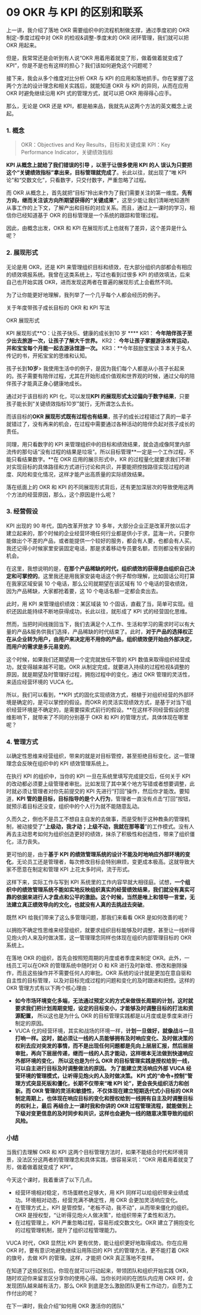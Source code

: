 09 OKR 与 KPI 的区别和联系
===================

上一讲，我介绍了落地 OKR 需要组织中的流程机制做支撑，通过季度初的 OKR 制定-季度过程中对 OKR 的检视&调整-季度末的 OKR 闭环管理，我们就可以把 OKR 用起来。

但是，我常常还是会听到有人说“OKR 用着用着就变了形，做着做着就变成了 KPI”，你是不是也有这样的担心？我们该如何避免这个问题呢？

接下来，我会从多个维度对比分析 OKR 与 KPI 的应用和落地抓手。你在掌握了这两个方法的设计理念和相关实践后，就能知道 OKR 与 KPI 的异同，从而在应用 OKR 时避免继续沿用 KPI 式的管理方式，就可以把 OKR 用得得心应手。

那么，无论是 OKR 还是 KPI，都是舶来品，我就先从这两个方法的英文概念上说起。

### 1\. 概念

> OKR：Objectives and Key Results，目标和关键成果 KPI：Key Performance Indicator，关键绩效指标

**KPI 从概念上就给了我们错误的引导 **，以至于让很多使用 KPI 的人** 误认为只要把这个“关键绩效指标”拿出来，目标管理就完成了**。长此以往，就出现了“唯 KPI 论”和“交数文化”，只看数字，只交付数字，严重忽略了过程。

而 OKR 从概念上，首先就把“目标”拎出来作为了我们需要关注的第一维度。**先有方向，继而关注该方向所期望获得的“关键成果”**，这至少能让我们清晰地知道所从事工作的上下文，了解产出和目标的对应关系。而且，通过上一课时的学习，相信你已经知道基于 OKR 的目标管理是一个系统的跟踪和管理过程。

因此，由概念出发，OKR 和 KPI 在展现形式上也就有了差异，这个差异是什么呢？

### 2\. 展现形式

无论是用 OKR，还是 KPI 来管理组织目标和绩效，在大部分组织内部都会有相应的绩效填报系统。我曾在这类系统上，写过也看到过很多 KPI 的绩效填法，后来自己也开始实践 OKR，进而发现这两者在普遍的展现形式上会截然不同。

为了让你能更好地理解，我列举了一个几乎每个人都会经历的例子。

关于年度带孩子成长目标的 OKR 和 KPI 写法

OKR 展现形式

KPI 展现形式**O：让孩子快乐、健康的成长到10 岁 **** KR1： **今年陪伴孩子至少出去旅游一次，让孩子了解大千世界。** KR2： **今年让孩子掌握游泳体育运动，并和宝宝每个月能一起去游泳馆游一次。** KR3：**今年鼓励宝宝读 3 本关于名人传记的书，开拓宝宝的思维和认知。

孩子长到**10岁**> 我使用生活中的例子，是因为我们每个人都是从小孩子长起来的。孩子需要有陪伴过程，尤其在开始形成价值观和世界观的时候，通过父母的陪伴孩子才能真正身心健康地成长。

通过对于该目标的 KPI 化，可以发现**KPI 的展现形式太过偏向于数字结果**，只要孩子能长到“关键绩效指标10岁”就行，无所谓怎么去长。

而该目标的**OKR 展现形式既有过程也有结果**，孩子的成长过程错过了真的一辈子就错过了，没有再来的机会，在过程中需要通过各种活动的陪伴负起对孩子成长的责任。

同理，用只看数字的 KPI 来管理组织中的目标和绩效结果，就会造成像阿里内部流传的那句话“没有过程的结果是垃圾”。所以目标管理**一定是一个工作过程，不能只看结果数字。**在 OKR 应用的展示形式中，KR 的过程量化就要求我们不断对实现目标的具体路径和方式进行讨论和共识，并要能把控按路径实现过程的进度、风险和变化情况，这样才能产出高质量的实际绩效结果。

落在纸面上的 OKR 和 KPI 的不同展现形式背后，还有更加深层次的导致使用这两个方法的经营原因，那么，这个原因是什么呢？

### 3\. 经营假设

KPI 出现的 90 年代，国内改革开放才 10 多年，大部分企业正是改革开放以后才建立起来的，那个时候的企业经营环境任何行业都是供小于求，蓝海一片。只要你能做出个不差的产品，或者能提供一个较好的服务，都会有人要，也都会有人买。我还记得小时候家里安装固定电话，那是求着移动专员要名额，否则都没有安装的机会。

在这里，我想说明的是，**在那个产品稀缺的时代，组织绩效的获得是由组织自己决定和可掌控的**。这里我还是用我家安装电话这个例子帮你理解，比如固话公司打算在我家区域安装 10 个电话，那么公司就期望在该区域有 10 个电话的营收绩效，因为产品稀缺，大家都抢着要，这 10 个电话名额一定都会卖出去。

此时，用 KPI 来管理组织绩效：某区域装 10 个固话，直截了当，简单可实现。组织还因此能持续不断地获得成功，长此以往，就形成了 KPI 式的经营固化思维。

然而，当把时间线拨回当下，我们去满足个人工作、生活和学习的需求时可以有大量的产品&服务供我们选择，产品稀缺的时代结束了。此时，**对于产品的选择权正在从企业转为用户，由用户来决定用不用你的产品，组织绩效便开始由外部决定，而用户的需求是多元易变的**。

这个时候，如果我们还期望用一个定完就放任不管的 KPI 数值来取得组织经营成功，就变得越来越不可能。OKR 从制定完成，就要进入持续的过程检视&调整的原因，就是期望及时管理好过程，拥抱过程中的变化，通过 OKR 管理的灵活性，来适应经营环境的 VUCA 化。

所以，我们可以看到，**KPI 式的固化实现绩效方式，根植于对组织经营的外部环境是确定的，是可以掌控的假设。而OKR 的灵活实现绩效方式，是基于对当下组织经营环境是不确定的，是需要探索式前行的假设。**在这样不同经营假设的思维影响下，就带来了不同的分别基于 OKR 和 KPI 的管理方式，具体体现在哪里呢？

### 4\. 管理方式

以确定性思维来经营组织，带来的就是对目标管控，甚至拒绝目标变化，这一管理理念会反映在组织中的 KPI 绩效管理系统上。

在执行 KPI 的组织中，当你的 KPI 一旦在系统里填写完成提交后，任何关于 KPI 的改动都必须要上级管理者审批。比如发现了其中某个地方写错或者想要调整，此时就必须让管理者对你先前提交的 KPI 先进行“打回”操作，然后你才能改。要知道，**KPI 管的是目标，目标指导的是个人行为**，管理者一直没有点击“打回”按钮，就预示着目标还没变，组织中的个人行为就不能随意乱动。

久而久之，倒也不是员工不想自主自发的去做事，而是受制于这种教条的管理机制，被动接受了“**上级动，我才动；上级不动，我就在那等着**”的工作模式。没有人再去主动思考如何为组织创造更好的绩效，抹杀了积极性和创造性，带来了组织僵化，活力丧失。

更可怕的是，由于**基于 KPI 的绩效管理系统的设计不能及时地响应外部环境的变化**，无论员工还是管理者，每次修改目标会特别麻烦，变更成本极高。这就导致大家不愿意在制定和管理 KPI 上花太多时间，流于形式。

这样下来，实际工作与写到 KPI 系统里的工作内容早就大相径庭。试想，**一个组织中的绩效管理系统不能如实地反映组织真实的经营绩效结果，我们就没有真实可靠的依据来进行人才盘点和公平的激励。这个时候，当然是唯上和领导一言堂，无法建立真正绩效导向的文化，也就没有人真的去挑战去突破**。

既然 KPI 给我们带来了这么多管理问题，那我们来看看 OKR 是如何改善的呢？

以拥抱不确定性思维来经营组织，就要求组织目标能够及时调整，甚至让一线听得见炮火的人来及时做决策，这一管理理念同样也体现在组织内部管理目标的 OKR 系统上。

在落地 OKR 的组织，首先会按照短周期的月度或者季度来制定 OKR。此外，一线员工可以在OKR 的管理系统中随时对 O 和 KR 进行及时新增、修改和删除操作，而且这些操作并不需要任何人的审批。OKR 系统的设计就是更加在意自驱和自主性的目标管理，以及对目标完成过程的问题和变化的及时跟进和把控。这样的 OKR 管理方式有以下两个核心理由：

* **如今市场环境变化多端，无法通过预定义的方式来做很长周期的计划，这时就要求我们把计划周期变短，设定的目标变小，才能够及时调整目标的打法和资源配置，** 所以这也是为什么 OKR 的目标管理实践都是以月度或是季度来进行制定的原因。
* VUCA 化的经营环境，其实和战场的环境一样，**计划一旦做好，就像战斗一旦打响一样。这时，就必须让一线的人员能够拥有及时响应变化、及时做决策的权利去应对突发的事情，而不是出现任何问题都是先向上层层汇报，然后层层审批，再向下层层传递，继而一线的人员才能动，这样根本无法做到快速响应外部环境的变化， **所以这也是为什么 OKR 的目标管理实践是授权给到一线，可以自主进行目标及时调整做法的原因。** 为了能建立灵活响应外部 VUCA 经营环境的管理模式，让听得见炮火的人及时做决策。 **KPI 式的“命令+控制”管理方式突显死板和僵化，长期不仅带来“唯 KPI 论”，更会丧失组织活力和创新。而 OKR 管理的灵活和敏捷性，不仅体现在建立短期迭代式小目标的 OKR 制定周期上，也体现在响应目标的变化和授权给到一线拥有自主及时调整目标的权利上，最后** 再结合上一课时我和你讲的 OKR 过程管理流程，就能做到上下级对变更信息的及时同步和共识，这样也会避免一线的随意决策导致的组织风险。**

### 小结

当我们去理解 OKR 和 KPI 这两个目标管理方法时，如果不能结合时代和环境背景，没法区分这两者的管理理念和具体实践，很容易采坑：“OKR 用着用着就变了形，做着做着就变成了 KPI”。

今天这个课时，我着重讲了以下几点。

* 经营环境相对稳定，市场蛋糕也足够大，用 KPI 同样可以给组织带来业绩成功。环境相对动态，经营充满不确定性，用 OKR 会更加灵活响应变化。
* 在管理方式上，KPI 是管控型，“老板不动，我不动”，从而带来僵化的组织。OKR 是授权型，“让听得见炮火人做决策”，给组织带来了柔性和活力。
* 在过程管理上，KPI 严重忽略过程，容易形成交数文化。OKR 建立了拥抱变化的过程管理机制，提升了组织过程管理能力。

VUCA 时代，OKR 显然比 KPI 更有优势，能让组织更好地取得成功。你在应用 OKR 时，要有意识地避免继续沿用陈旧的 KPI 式的管理方法，更不能打着 OKR 的旗号，去做 KPI 的管理。这样，才能把 OKR 真正落地不变样。

在知道了这些区别后，你现在就可以行动起来，带领团队和组织开始实践 OKR，随时欢迎你来留言区分享你的使用心得。当你长时间的在团队内应用 OKR 时，会发现团队越来越有活力，那么 OKR 到底是怎么激励团队更有工作动力，自愿为工作付出的呢？

在下一课时，我会介绍“如何用 OKR 激活你的团队”
